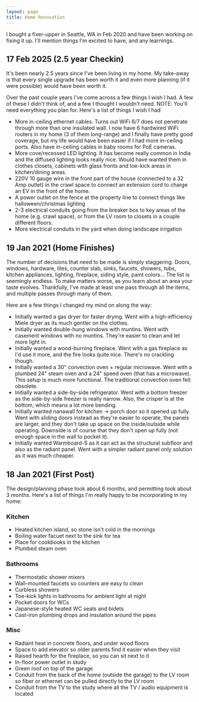 ```yaml
---
layout: page
title: Home Renovation
---
```


I bought a fixer-upper in Seattle, WA in Feb 2020 and have been working on
fixing it up. I'll mention things I'm excited to have, and any learnings.

<h2> 17 Feb 2025 (2.5 year Checkin) </h2>
It's been nearly 2.5 years since I've been living in my home. My take-away is that every single
upgrade has been worth it and even more planning (if it were possible) would have been worth it.

Over the past couple years I've come across a few things I wish I had. A few of these I didn't think
of, and a few I thought I wouldn't need. NOTE: You'll need everything you plan for. Here's a list of
things I wish I had

<ul>
  <li> More in-ceiling ethernet cables. Turns out WiFi 6/7 does not penetrate through more than
  one insulated wall. I now have 6 hardwired WiFi routers in my home (3 of them long-range) and I
  finally have pretty good coverage, but my life would have been easier if I had more in-ceiling
  ports. Also have in-ceiling cables in baby rooms for PoE cameras. </li>
  <li> More cove/recessed LED lighting. It has become really common in India and the diffused
  lighting looks really nice. Would have wanted them in clothes closets, cabinets with glass fronts
  and toe-kick areas in kitchen/dining areas. </li>
  <li>220V 10 gauge wire in the front part of the house (connected to a 32 Amp outlet) in the crawl
  space to connect an extension cord to charge an EV in the front of the home.</li>
  <li>A power outlet on the fence at the property line to connect things like halloween/christmas
  lighting</li>
  <li>2-3 electrical conduits going from the breaker box to key areas of the home (e.g. crawl
  space), or from the LV room to closets in a couple different floors. </li>
  <li>More electrical conduits in the yard when doing landscape irrigation</li>
</ul>

<h2> 19 Jan 2021 (Home Finishes) </h2>
The number of decisions that need to be made is simply staggering. Doors,
windows, hardware, tiles, counter slab, sinks, faucets, showers, tubs, kitchen
appliances, lighting, fireplace, siding style, paint colors... The list is
seemingly endless. To make matters worse, as you learn about an area your taste
evolves. Thankfully, I've made at least one pass through all the items, and multiple
passes through many of them.

Here are a few things I changed my mind on along the way:
<ul>
  <li> Initially wanted a gas dryer for faster drying. Went with a
  high-efficiency Miele dryer as its much gentler on the clothes.</li>
  <li> Initially wanted double-hung windows with muntins. Went with casement
  windows with no muntins. They're easier to clean and let more light in.</li>
  <li> Initially wanted a wood-burning fireplace. Went with a gas fireplace as
  I'd use it more, and the fire looks quite nice. There's no crackling though.
  </li>
  <li> Initially wanted a 30" convection oven + regular microwave. Went with a
  plumbed 24" steam oven and a 24" speed oven (that has a microwave). This
  setup is much more functional. The traditional convection oven felt
  obsolete.</li>
  <li> Initially wanted a side-by-side refrigerator. Went with a bottom freezer
  as the side-by-side freezer is really narrow. Also, the crisper is at the
  bottom, which means a lot more bending. </li>
  <li> Initially wanted nanawall for kitchen -> porch door so it opened up
  fully. Went with sliding doors instead as they're easier to operate, the
  panels are larger, and they don't take up space on the inside/outside while
  operating. Downside is of course that they don't open up fully (not enough
  space in the wall to pocket it).</li>
  <li>Initially wanted Warmboard-S as it can act as the structural subfloor and
  also as the radiant panel. Went with a simpler radiant panel only solution as
  it was much cheaper.</li>
</ul>

<h2> 18 Jan 2021 (First Post) </h2>
The design/planning phase took about 6 months, and permitting
took about 3 months. Here's a list of things I'm really happy to be
incorporating in my home:

<h3>Kitchen</h3>
<ul>
  <li> Heated kitchen island, so stone isn't cold in the mornings </li>
  <li> Boiling water facuet next to the sink for tea </li>
  <li> Place for cookbooks in the kitchen </li>
  <li> Plumbed steam oven </li>
</ul>

<h3>Bathrooms</h3>
<ul>
  <li> Thermostatic shower mixers </li>
  <li> Wall-mounted faucets so counters are easy to clean </li>
  <li> Curbless showers </li>
  <li> Toe-kick lights in bathrooms for ambient light at night </li>
  <li> Pocket doors for WCs </li>
  <li> Japanese-style heated WC seats and bidets </li>
  <li> Cast-iron plumbing drops and insulation around the pipes </li>
</ul>

<h3>Misc</h3>
<ul>
  <li> Radiant heat in concrete floors, and under wood floors </li>
  <li> Space to add elevator so older parents find it easier when they visit </li>
  <li> Raised hearth for the fireplace, so you can sit next to it </li>
  <li> In-floor power outlet in study </li>
  <li> Green roof on top of the garage </li>
  <li> Conduit from the back of the home (outside the garage) to the LV room so fiber or ethernet
  can be pulled directly to the LV room</li>
  <li> Conduit from the TV to the study where all the TV / audio equipment is located</li>
</ul>
